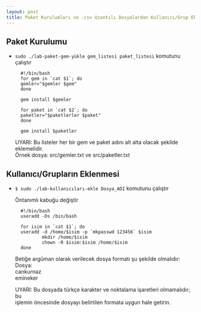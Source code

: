 ```yaml
---
layout: post
title: Paket Kurulumları ve .csv Uzantılı Dosyalardan Kullanıcı/Grup Ekleme
---
```


## Paket Kurulumu

- `sudo ./lab-paket-gem-yükle gem_listesi paket_listesi` komutunu çalıştır

        #!/bin/bash
        for gem in `cat $1`; do
        gemler="$gemler $gem"
        done

        gem install $gemler

        for paket in `cat $2`; do
        paketler="$paketlerler $paket"
        done

        gem install $paketler

   UYARI: Bu listeler her bir gem ve paket adını alt alta olacak şekilde eklemelidir.  
   Örnek dosya: src/gemler.txt ve src/paketler.txt

## Kullanıcı/Grupların Eklenmesi

- `$ sudo ./lab-kullanıcıları-ekle Dosya_ADI` komutunu çalıştır

  Öntanımlı kabuğu değiştir

        #!/bin/bash
        useradd -Ds /bin/bash

        for isim in `cat $1`; do
        useradd -d /home/$isim -p `mkpasswd 123456` $isim
                mkdir /home/$isim
                chown -R $isim:$isim /home/$isim
        done

   Betiğe argüman olarak verilecek dosya formatı şu şekilde olmalıdır:  
   Dosya:  
   cankurnaz  
   emineker  

   UYARI: Bu dosyada türkçe karakter ve noktalama işaretleri olmamalıdır; bu  
   işlemin öncesinde dosyayı belirtilen formata uygun hale getirin.
